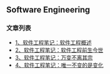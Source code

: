 Software Engineering
---

### 文章列表

- [1、软件工程笔记：软件工程概述](./contents/1.md)
- [2、软件工程笔记：软件工程前生今世](./contents/2.md)
- [3、软件工程笔记：万变不离其宗](./contents/3.md)
- [4、软件工程笔记：唯一不变的是变化](./contents/4.md)